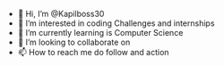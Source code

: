 - 👋 Hi, I’m @Kapilboss30
- 👀 I’m interested in coding Challenges and internships
- 🌱 I’m currently learning is Computer Science
- 💞️ I’m looking to collaborate on 
- 📫 How to reach me  do follow and action

<!---
Kapilboss30/Kapilboss30 is a ✨ special ✨ repository because its `README.md` (this file) appears on your GitHub profile.
You can click the Preview link to take a look at your changes.
--->
